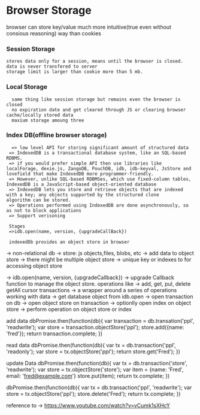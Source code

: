 # Browser Storage
  browser can store key/value much more intuitive(true even without consious reasoning) way than cookies

  ### Session Storage
    stores data only for a session, means until the browser is closed.
    data is never transfered to server
    storage limit is larger than cookie more than 5 mb.
    
  ### Local Storage
      same thing like session storage but remains even the browser is closed 
      no expiration date and get cleared through JS or clearing browser cache/locally stored data
      maxium storage amoung three

  ### Index DB(offline browser storage)
      => low level API for storing significant amount of structured data
     => IndexedDB is a transactional database system, like an SQL-based RDBMS.
     => if you would prefer simple API then use libraries like  localForage, dexie.js, ZangoDB, PouchDB, idb, idb-keyval, JsStore and lovefield that make IndexedDB more programmer-friendly.
     => However, unlike SQL-based RDBMSes, which use fixed-column tables, IndexedDB is a JavaScript-based object-oriented database
     => IndexedDB lets you store and retrieve objects that are indexed with a key; any objects supported by the structured clone                               algorithm can be stored.
     => Operations performed using IndexedDB are done asynchronously, so as not to block applications
     => Support verisoning
     
     Stages
     =>idb.open(name, version, {upgradeCallBack})
     
     indexedDb provides an object store in browser
-> non-relational db
-> store: js objects,files, blobs, etc
-> add data to object store
-> there might be multiple object store
-> unique key or indexes to
for accessing object store 

-> idb.open(name, version, {upgradeCallback})
->  upgrade Callback function to manage the object store.
operations like -> add, get, pul, delete getAll cursor
transactions -> a wrapper around a series of operations
working with data
->	get database object from idb.open
-> open transaction on db
-> open object store on transaction
-> optionlly open index on object store
-> perform operation on object store or index

add data
dbPromise.then(function(db){
	var transaction = db.transation('ppl', 'readwrite');
var store = transaction.objectStore('ppl');
store.add({name: 'fred'});
return transaction.complete;
})

read data
	dbPromise.then(function(db){
	var tx = db.transaction('ppl', 'readonly');
var store = tx.objectStore('ppl');
return store.get('Fred');
})

update Data
 dbPromise.then(function(db){
	var tx = db.transaction('store', 'readwrite');
var store = tx.objectStore('store');
var item  = {name: 'Fred', email: 'fred@example.com'}
store.put(item);
return tx.complete;
})

dbPromise.then(function(db){
	var tx = db.transaction('ppl', 'readwrite');
 	var store = tx.objectStore('ppl');
	store.delete('Fred');
	return tx.complete;
})
 
reference to -> https://www.youtube.com/watch?v=vCumk1sXHcY
